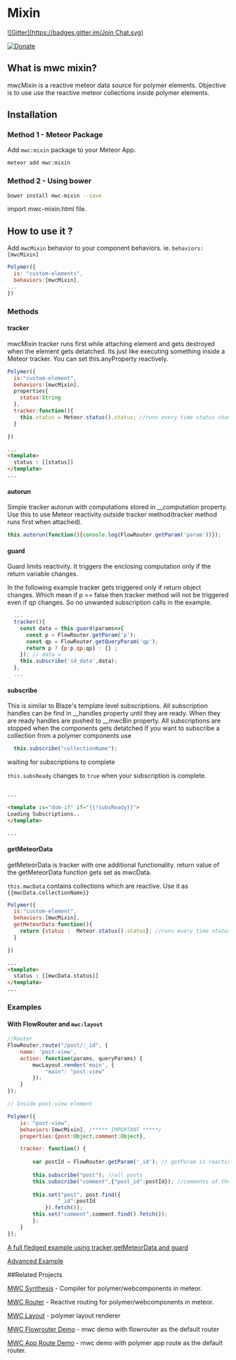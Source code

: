 <!--
  Title: Meteor Webcomponents Mixin, for Meteor Polymer integration
  Description: Mixin for polymer/webcomponents in meteor.
  -->
# Mixin

[![Gitter](https://badges.gitter.im/Join Chat.svg)](https://gitter.im/aruntk/meteorwebcomponents?utm_source=badge&utm_medium=badge&utm_campaign=pr-badge&utm_content=badge)

[![Donate](https://dantheman827.github.io/images/donate-button.svg)](https://www.paypal.me/arunkumartk)

## What is mwc mixin?

mwcMixin is a reactive meteor data source for polymer elements. Objective is to use use the reactive meteor collections inside polymer elements.


## Installation

### Method 1 - Meteor Package
Add `mwc:mixin` package to your Meteor App.

```sh
meteor add mwc:mixin
```

### Method 2 - Using bower

```sh
bower install mwc-mixin --save
```
import mwc-mixin.html file.


## How to use it ?

Add `mwcMixin` behavior to your component behaviors. ie. `behaviors:[mwcMixin]`

```js
Polymer({
  is: "custom-elements",
  behaviors:[mwcMixin],
...
})
```

### Methods

#### tracker

mwcMixin tracker runs first while attaching element and gets destroyed when the element gets detatched. Its just like executing something inside a Meteor tracker. You can set this.anyProperty reactively.

```js
Polymer({
  is:"custom-element",
  behaviors:[mwcMixin],
  properties{
    status:String
  },
  tracker:function(){
    this.status = Meteor.status().status; //runs every time status changes.
  }

})
```
```html
...
<template>
  status : [[status]]
</template>
...
```

#### autorun

Simple tracker autorun with computations stored in __computation property. Use this to use Meteor reactivity outside tracker method(tracker method runs first when attached).

```js
this.autorun(function(){console.log(FlowRouter.getParam('param'))});
```
#### guard

Guard limits reactivity. It triggers the enclosing computation only if the return variable changes.

In the following example tracker gets triggered only if return object changes. Which mean if p == false then tracker method will not be triggered even if qp changes. So no unwanted subscription calls in the example.
  
```js
  ...
  tracker(){
    const data = this.guard(params=>{
      const p = FlowRouter.getParam('p');
      const qp = FlowRouter.getQueryParam('qp');
      return p ? {p:p,qp:qp} : {} ;
    }); // data = 
    this.subscribe('sd_data',data);
  },
  ...
```

#### subscribe

This is similar to Blaze's template level subscriptions.
All subscription handles can be find in __handles property until they are ready. When they are ready handles are pushed to __mwcBin property.
All subscriptions are stopped when the components gets detatched
If you want to subscribe a collection from a polymer components use
```js
  this.subscribe("collectionName"); 
```

waiting for subscriptions to complete

`this.subsReady` changes to `true` when your subscription is complete.

```html

...

<template is="dom-if" if="{{!subsReady}}">
Loading Subscriptions..
</template>

...

```


#### getMeteorData

getMeteorData is tracker with one additional functionality. return value of the getMeteorData function gets set as mwcData. 

`this.mwcData` contains collections which are reactive. Use it as
`{{mwcData.collectionName}}`

```js
Polymer({
  is:"custom-element",
  behaviors:[mwcMixin],
  getMeteorData:function(){
    return {status :  Meteor.status().status}; //runs every time status changes.
  }

})

```
```html
...
<template>
  status : [[mwcData.status]]
</template>
...
```

### Examples

#### With FlowRouter and `mwc:layout`

```js
//Router
FlowRouter.route("/post/:_id", {
    name: 'post-view',
    action: function(params, queryParams) {
        mwcLayout.render('main', {
            "main": "post-view"
        });
    }
});

// Inside post-view element

Polymer({
    is: "post-view",
    behaviors:[mwcMixin], /***** IMPORTANT *****/
    properties:{post:Object,comment:Object},

    tracker: function() {
        
        var postId = FlowRouter.getParam('_id'); // getParam is reactive.
        
        this.subscribe("post"); //all posts
        this.subscribe("comment",{"post_id":postId}); //comments of the current post only.
        
        this.set("post", post.find({
                "_id":postId
            }).fetch());
        this.set("comment",comment.find().fetch());
        };
    }
});

```
[A full fledged example using tracker,getMeteorData and guard](https://jsfiddle.net/cy11v4y7/4/)

[Advanced Example](https://github.com/HedCET/TorrentAlert)

##Related Projects

[MWC Synthesis](https://github.com/meteorwebcomponents/synthesis) - Compiler for polymer/webcomponents in meteor.

[MWC Router](https://github.com/meteorwebcomponents/router) - Reactive routing for polymer/webcomponents in meteor.

[MWC Layout](https://github.com/meteorwebcomponents/layout) - polymer layout renderer

[MWC Flowrouter Demo](https://github.com/aruntk/kickstart-meteor-polymer) - mwc demo with flowrouter as the default router

[MWC App Route Demo](https://github.com/aruntk/kickstart-meteor-polymer-with-app-route) - mwc demo with polymer app route as the default router.
